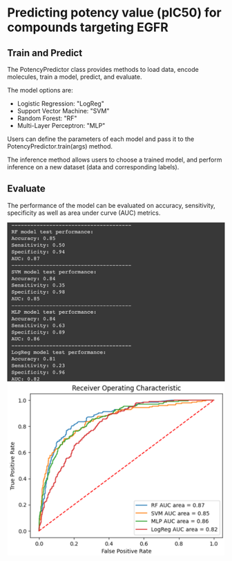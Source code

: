 # Predicting potency value (pIC50) for compounds targeting EGFR

## Train and Predict
The PotencyPredictor class provides methods to load data, encode molecules, train a model, predict, and evaluate.

The model options are:
- Logistic Regression: "LogReg"
- Support Vector Machine: "SVM"
- Random Forest: "RF"
- Multi-Layer Perceptron: "MLP"

Users can define the parameters of each model and pass it to the PotencyPredictor.train(args) method. 

The inference method allows users to choose a trained model, and perform inference on a new dataset (data and corresponding labels).

## Evaluate 
The performance of the model can be evaluated on accuracy, sensitivity, specificity as well as area under curve (AUC) metrics. 

<img src="./imgs/performance.png" alt="performance" width="700"/>


<img src="./imgs/roc.png" alt="roc" width="700"/>



